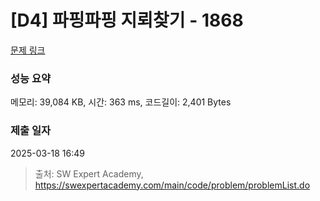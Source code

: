 # [D4] 파핑파핑 지뢰찾기 - 1868 

[문제 링크](https://swexpertacademy.com/main/code/problem/problemDetail.do?contestProbId=AV5LwsHaD1MDFAXc) 

### 성능 요약

메모리: 39,084 KB, 시간: 363 ms, 코드길이: 2,401 Bytes

### 제출 일자

2025-03-18 16:49



> 출처: SW Expert Academy, https://swexpertacademy.com/main/code/problem/problemList.do